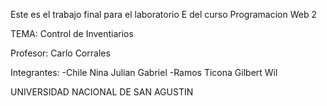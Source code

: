 Este es el trabajo final para el laboratorio E del curso Programacion Web 2

TEMA: Control de Inventiarios

Profesor: Carlo Corrales

Integrantes:
-Chile Nina Julian Gabriel
-Ramos Ticona Gilbert Wil

UNIVERSIDAD NACIONAL DE SAN AGUSTIN
